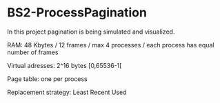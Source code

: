 # BS2-ProcessPagination
In this project pagination is being simulated and visualized.

RAM: 48 Kbytes / 12 frames / max 4 processes / each process has equal number of frames

Virtual adresses: 2^16 bytes [0,65536-1[

Page table: one per process

Replacement strategy: Least Recent Used

